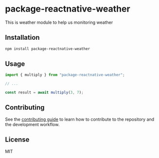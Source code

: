 # package-reactnative-weather

This is weather module to help us monitoring weather

## Installation

```sh
npm install package-reactnative-weather
```

## Usage

```js
import { multiply } from "package-reactnative-weather";

// ...

const result = await multiply(3, 7);
```

## Contributing

See the [contributing guide](CONTRIBUTING.md) to learn how to contribute to the repository and the development workflow.

## License

MIT
